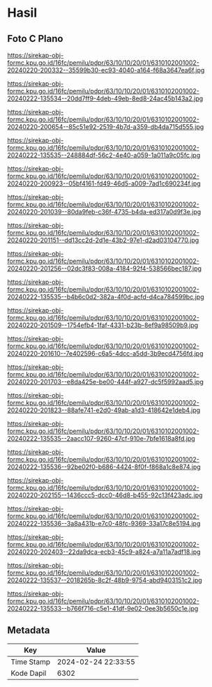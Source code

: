# Hasil

## Foto C Plano

https://sirekap-obj-formc.kpu.go.id/16fc/pemilu/pdpr/63/10/10/20/01/6310102001002-20240220-200332--35599b30-ec93-4040-a164-f68a3647ea6f.jpg

https://sirekap-obj-formc.kpu.go.id/16fc/pemilu/pdpr/63/10/10/20/01/6310102001002-20240222-135534--20dd7ff9-4deb-49eb-8ed8-24ac45b143a2.jpg

https://sirekap-obj-formc.kpu.go.id/16fc/pemilu/pdpr/63/10/10/20/01/6310102001002-20240220-200654--85c51e92-2519-4b7d-a359-db4da715d555.jpg

https://sirekap-obj-formc.kpu.go.id/16fc/pemilu/pdpr/63/10/10/20/01/6310102001002-20240222-135535--248884df-56c2-4e40-a059-1a011a9c05fc.jpg

https://sirekap-obj-formc.kpu.go.id/16fc/pemilu/pdpr/63/10/10/20/01/6310102001002-20240220-200923--05bf4161-fd49-46d5-a009-7ad1c690234f.jpg

https://sirekap-obj-formc.kpu.go.id/16fc/pemilu/pdpr/63/10/10/20/01/6310102001002-20240220-201039--80da9feb-c36f-4735-b4da-ed317a0d9f3e.jpg

https://sirekap-obj-formc.kpu.go.id/16fc/pemilu/pdpr/63/10/10/20/01/6310102001002-20240220-201151--dd13cc2d-2d1e-43b2-97e1-d2ad03104770.jpg

https://sirekap-obj-formc.kpu.go.id/16fc/pemilu/pdpr/63/10/10/20/01/6310102001002-20240220-201256--02dc3f83-008a-4184-92f4-538566bec187.jpg

https://sirekap-obj-formc.kpu.go.id/16fc/pemilu/pdpr/63/10/10/20/01/6310102001002-20240222-135535--b4b6c0d2-382a-4f0d-acfd-d4ca784599bc.jpg

https://sirekap-obj-formc.kpu.go.id/16fc/pemilu/pdpr/63/10/10/20/01/6310102001002-20240220-201509--1754efb4-1faf-4331-b23b-8ef9a98509b9.jpg

https://sirekap-obj-formc.kpu.go.id/16fc/pemilu/pdpr/63/10/10/20/01/6310102001002-20240220-201610--7e402596-c6a5-4dcc-a5dd-3b9ecd4756fd.jpg

https://sirekap-obj-formc.kpu.go.id/16fc/pemilu/pdpr/63/10/10/20/01/6310102001002-20240220-201703--e8da425e-be00-444f-a927-dc5f5992aad5.jpg

https://sirekap-obj-formc.kpu.go.id/16fc/pemilu/pdpr/63/10/10/20/01/6310102001002-20240220-201823--88afe741-e2d0-49ab-a1d3-418642e1deb4.jpg

https://sirekap-obj-formc.kpu.go.id/16fc/pemilu/pdpr/63/10/10/20/01/6310102001002-20240222-135535--2aacc107-9260-47cf-910e-7bfe1618a8fd.jpg

https://sirekap-obj-formc.kpu.go.id/16fc/pemilu/pdpr/63/10/10/20/01/6310102001002-20240222-135536--92be02f0-b686-4424-8f0f-f868a1c8e874.jpg

https://sirekap-obj-formc.kpu.go.id/16fc/pemilu/pdpr/63/10/10/20/01/6310102001002-20240220-202155--1436ccc5-dcc0-46d8-b455-92c13f423adc.jpg

https://sirekap-obj-formc.kpu.go.id/16fc/pemilu/pdpr/63/10/10/20/01/6310102001002-20240222-135536--3a8a431b-e7c0-48fc-9369-33a17c8e5194.jpg

https://sirekap-obj-formc.kpu.go.id/16fc/pemilu/pdpr/63/10/10/20/01/6310102001002-20240220-202403--22da9dca-ecb3-45c9-a824-a7a11a7adf18.jpg

https://sirekap-obj-formc.kpu.go.id/16fc/pemilu/pdpr/63/10/10/20/01/6310102001002-20240222-135537--2018265b-8c2f-48b9-9754-abd9403151c2.jpg

https://sirekap-obj-formc.kpu.go.id/16fc/pemilu/pdpr/63/10/10/20/01/6310102001002-20240222-135533--b766f716-c5e1-41df-9e02-0ee3b5650c1e.jpg


## Metadata

| Key        | Value               |
| ---------- | ------------------- |
| Time Stamp | 2024-02-24 22:33:55 |
| Kode Dapil | 6302                |



